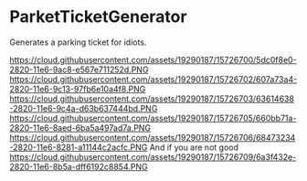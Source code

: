 # ParketTicketGenerator
Generates a parking ticket for idiots.

https://cloud.githubusercontent.com/assets/19290187/15726700/5dc0f8e0-2820-11e6-9ac8-e567e711252d.PNG
https://cloud.githubusercontent.com/assets/19290187/15726702/607a73a4-2820-11e6-9c13-97fb6e10a4f8.PNG
https://cloud.githubusercontent.com/assets/19290187/15726703/63614638-2820-11e6-9c4a-d63b637444bd.PNG
https://cloud.githubusercontent.com/assets/19290187/15726705/660bb71a-2820-11e6-8aed-6ba5a497ad7a.PNG
https://cloud.githubusercontent.com/assets/19290187/15726706/68473234-2820-11e6-8281-a11144c2acfc.PNG
And if you are not good
https://cloud.githubusercontent.com/assets/19290187/15726709/6a3f432e-2820-11e6-8b5a-dff6192c8854.PNG
